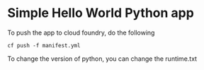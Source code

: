 # Simple Hello World Python app

  To push the app to cloud foundry, do the following
  
  ````
  cf push -f manifest.yml
  ````
  To change the version of python, you can change the runtime.txt
  
  
